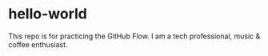 # hello-world
This repo is for practicing the GitHub Flow.
I am a tech professional, music & coffee enthusiast.
